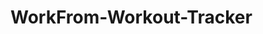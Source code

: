 # WorkFrom-Workout-Tracker
   
        

      
    
     
     
        
    
    
   
       
   
  
  
     
   
